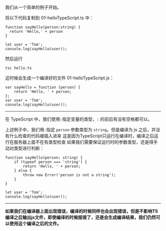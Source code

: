 我们从一个简单的例子开始。

将以下代码复制到 01-helloTypeScript.ts 中：

```
function sayHello(person:string) {
  return 'Hello,' + person
}

let user = 'Tom';
console.log(sayHello(user));
```
然后运行 
```
tsc hello.ts
```
这时候会生成一个编译好的文件 01-helloTypeScript.js：
```
var sayHello = function (person) {
    return 'Hello, ' + person;
};
var user = 'Tom';
console.log(sayHello(user));
```

---
在 TypeScript 中，我们使用``` : ```指定变量的类型，```:``` 的前后有没有空格都可以。


上述例子中，我们用``` : ```指定 ```person``` 参数类型为 ```string```。但是编译为 js 之后，并没有什么检查的代码被插入进来
这是因为TypeScript只运行在编译时，编译之后运行在服务器上面不在有类型检查
如果我们需要保证运行时的参数类型，还是得手动对类型进行判断：
```
function sayHello(person: string) {
    if (typeof person === 'string') {
        return 'Hello, ' + person;
    } else {
        throw new Error('person is not a string');
    }
}

let user = 'Tom';
console.log(sayHello(user));
```

---

**如果我们在编译器上面出现错误，编译的时候同样也会出现错误，但是不影响TS编译之后输出js文件，即使编译的时候报错了，还是会生成编译结果，我们仍然可以使用这个编译之后的文件。**








